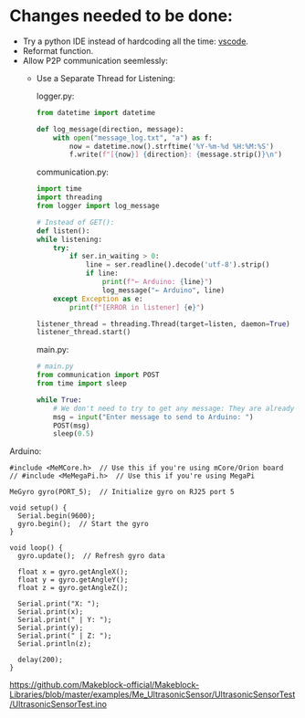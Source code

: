 # Changes needed to be done:
- Try a python IDE instead of hardcoding all the time: [vscode](https://code.visualstudio.com/docs/editor/portable).
- Reformat function.
- Allow P2P communication seemlessly:
  - Use a Separate Thread for Listening:
    
    logger.py:
    ```python
    from datetime import datetime

    def log_message(direction, message):
        with open("message_log.txt", "a") as f:
            now = datetime.now().strftime('%Y-%m-%d %H:%M:%S')
            f.write(f"[{now}] {direction}: {message.strip()}\n")
    ```
    
    communication.py:
    ```python
    import time
    import threading
    from logger import log_message

    # Instead of GET():
    def listen():
    while listening:
        try:
            if ser.in_waiting > 0:
                line = ser.readline().decode('utf-8').strip()
                if line:
                    print(f"← Arduino: {line}")
                    log_message("← Arduino", line)
        except Exception as e:
            print(f"[ERROR in listener] {e}")

    listener_thread = threading.Thread(target=listen, daemon=True)
    listener_thread.start()
    ```

    main.py:
    ```python
    # main.py
    from communication import POST
    from time import sleep
    
    while True:
        # We don't need to try to get any message: They are already logged in the log file.
        msg = input("Enter message to send to Arduino: ")
        POST(msg)
        sleep(0.5)
    ```

Arduino:
```
#include <MeMCore.h>  // Use this if you're using mCore/Orion board
// #include <MeMegaPi.h>  // Use this if you're using MegaPi

MeGyro gyro(PORT_5);  // Initialize gyro on RJ25 port 5

void setup() {
  Serial.begin(9600);
  gyro.begin();  // Start the gyro
}

void loop() {
  gyro.update();  // Refresh gyro data

  float x = gyro.getAngleX();
  float y = gyro.getAngleY();
  float z = gyro.getAngleZ();

  Serial.print("X: ");
  Serial.print(x);
  Serial.print(" | Y: ");
  Serial.print(y);
  Serial.print(" | Z: ");
  Serial.println(z);

  delay(200);
}
```

https://github.com/Makeblock-official/Makeblock-Libraries/blob/master/examples/Me_UltrasonicSensor/UltrasonicSensorTest/UltrasonicSensorTest.ino
